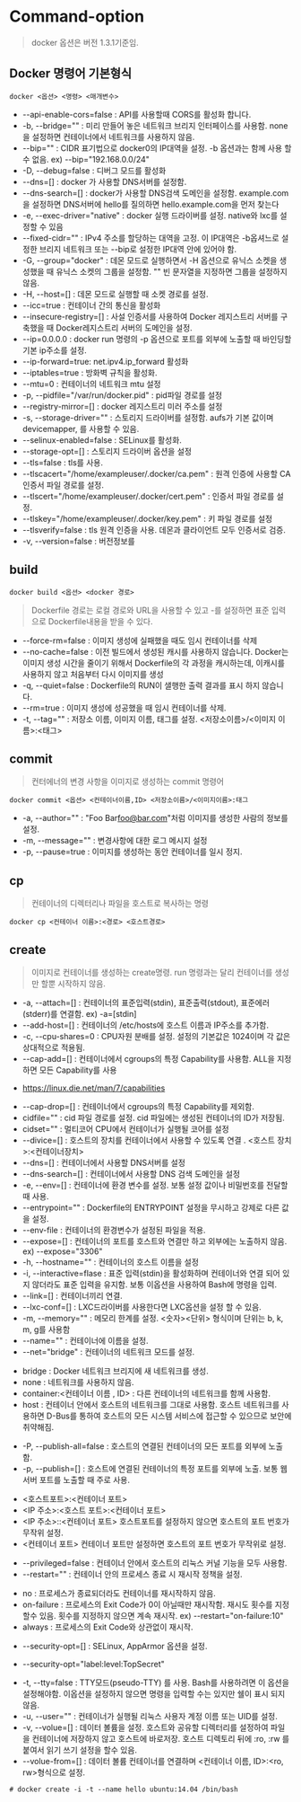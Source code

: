 # Command-option
> docker 옵션은 버전 1.3.1기준임.

## Docker 명령어 기본형식
```
docker <옵션> <명령> <매개변수>
```

* --api-enable-cors=false : API를 사용할때 CORS를 활성화 합니다.
* -b, --bridge="" : 미리 만들어 놓은 네트워크 브리지 인터페이스를 사용함. none을 설정하면 컨테이너에서 네트워크를 사용하지 않음.
* --bip="" : CIDR 표기법으로 docker0의 IP대역을 설정. -b 옵션과는 함께 사용 할 수 없음. ex) --bip="192.168.0.0/24"
* -D, --debug=false : 디버그 모드를 활성화
* --dns=[] : docker 가 사용할 DNS서버를 설정함.
* --dns-search=[] : docker가 사용할 DNS검색 도메인을 설정함. example.com을 설정하면 DNS서버에 hello를 질의하면 hello.example.com을 먼저 찾는다
* -e, --exec-driver="native" : docker 실행 드라이버를 설정. native와 lxc를 설정할 수 있음
* --fixed-cidr="" : IPv4 주소를 할당하는 대역을 고정. 이 IP대역은 -b옵셔느로 설정한 브리지 네트워크 또는 --bip로 설정한 IP대역 안에 있어야 함.
* -G, --group="docker" : 데몬 모드로 실행하면서 -H 옵션으로 유닉스 소켓을 생성했을 때 유닉스 소켓의 그룹을 설정함. "" 빈 문자열을 지정하면 그룹을 설정하지 않음.
* -H, --host=[] : 데몬 모드로 실행할 때 소켓 경로를 설정.
* --icc=true : 컨테이너 간의 통신을 활성화
* --insecure-registry=[] : 사설 인증서를 사용하여 Docker 레지스트리 서버를 구축했을 때 Docker레지스트리 서버의 도메인을 설정.
* --ip=0.0.0.0 : docker run 명령의 -p 옵션으로 포트를 외부에 노출할 때 바인딩할 기본 ip주소를 설정.
* --ip-forward=true: net.ipv4.ip_forward 활성화
* --iptables=true : 방화벽 규칙을 활성화.
* --mtu=0 : 컨테이너의 네트워크 mtu 설정
* -p, --pidfile="/var/run/docker.pid" : pid파일 경로를 설정
* --registry-mirror=[] : docker 레지스트리 미러 주소를 설정
* -s, --storage-driver="" : 스토리지 드라이버를 설정함. aufs가 기본 값이며 devicemapper, 를 사용할 수 있음.
* --selinux-enabled=false : SELinux를 활성화.
* --storage-opt=[] : 스토리지 드라이버 옵션을 설정
* --tls=false : tls를 사용.
* --tlscacert="/home/exampleuser/.docker/ca.pem" : 원격 인증에 사용할 CA 인증서 파일 경로를 설정.
* --tlscert="/home/exampleuser/.docker/cert.pem" : 인증서 파일 경로를 설정.
* --tlskey="/home/exampleuser/.docker/key.pem" : 키 파일 경로를 설정
* --tlsverify=false : tls 원격 인증을 사용. 데몬과 클라이언트 모두 인증서로 검증.
* -v, --version=false : 버전정보를 

## build
```
docker build <옵션> <docker 경로>
```
> Dockerfile 경로는 로컬 경로와 URL을 사용할 수 있고 -를 설정하면 표준 입력으로 Dockerfile내용을 받을 수 있다.

* --force-rm=false : 이미지 생성에 실패했을 때도 임시 컨테이너를 삭제
* --no-cache=false : 이전 빌드에서 생성된 캐시를 사용하지 않습니다. Docker는 이미지 생성 시간을 줄이기 위해서 Dockerfile의 각 과정을 캐시하는데, 이캐시를 사용하지 않고 처음부터 다시 이미지를 생성
* -q, --quiet=false : Dockerfile의 RUN이 샐행한 출력 결과를 표시 하지 않습니다.
* --rm=true : 이미지 생성에 성공했을 때 임시 컨테이너를 삭제.
* -t, --tag="" : 저장소 이름, 이미지 이름, 태그를 설정. <저장소이름>/<이미지 이름>:<태그>

## commit
> 컨터에너의 변경 사항을 이미지로 생성하는 commit 명령어
```
docker commit <옵션> <컨테이너이름,ID> <저장소이름>/<이미지이름>:태그
```
* -a, --author="" : "Foo Bar<foo@bar.com>"처럼 이미지를 생성한 사람의 정보를 설정.
* -m, --message="" : 변경사항에 대한 로그 메시지 설정
* -p, --pause=true : 이미지를 생성하는 동안 컨테이너를 일시 정지.

## cp
> 컨테이너의 디렉터리나 파일을 호스트로 복사하는 명령
```
docker cp <컨테이너 이름>:<경로> <호스트경로>
```

## create
> 이미지로 컨테이너를 생성하는 create명령. run 명령과는 달리 컨테이너를 생성만 할뿐 시작하지 않음.
* -a, --attach=[] : 컨테이너의 표준입력(stdin), 표준출력(stdout), 표준에러(stderr)를 연결함. ex) -a=[stdin]
* --add-host=[] : 컨테이너의 /etc/hosts에 호스트 이름과 IP주소를 추가함.
* -c, --cpu-shares=0 : CPU자원 분배를 설정. 설정의 기본값은 1024이며 각 값은 상대적으로 적용됨.
* --cap-add=[] : 컨테이너에서 cgroups의 특정 Capability를 사용함. ALL을 지정하면 모든 Capability를 사용
- https://linux.die.net/man/7/capabilities
* --cap-drop=[] : 컨테이너에서 cgroups의 특정 Capability를 제외함.
* cidfile="" : cid 파일 경로를 설정. cid 파일에는 생성된 컨테이너의 ID가 저장됨.
* cidset="" : 멀티코어 CPU에서 컨테이너가 실행될 코어를 설정
* --divice=[] : 호스트의 장치를 컨테이너에서 사용할 수 있도록 연결 . <호스트 장치>:<컨테이너장치>
* --dns=[] : 컨테이너에서 사용할 DNS서버를 설정
* --dns-search=[] : 컨테이너에서 사용할 DNS 검색 도메인을 설정
* -e, --env=[] : 컨테이너에 환경 변수를 설정. 보통 설정 값이나 비밀번호를 전달할때 사용.
* --entrypoint="" : Dockerfile의 ENTRYPOINT 설정을 무시하고 강제로 다른 값을 설정.
* --env-file : 컨테이너의 환경변수가 설정된 파일을 적용.
* --expose=[] : 컨테이너의 포트를 호스트와 연결만 하고 외부에는 노출하지 않음. ex) --expose="3306"
* -h, --hostname="" : 컨테이너의 호스트 이름을 설정
* -i, --interactive=flase : 표준 입력(stdin)을 활성화하며 컨테이너와 연결 되어 있지 않더라도 표준 입력을 유지함. 보통 이옵션을 사용하여 Bash에 명령을 입력.
* --link=[] : 컨테이너끼리 연결.
* --lxc-conf=[] : LXC드라이버를 사용한다면 LXC옵션을 설정 할 수 있음.
* -m, --memory="" : 메모리 한계를 설정. <숫자><단위> 형식이며 단위는 b, k, m, g를 사용함
* --name="" : 컨테이너에 이름을 설정.
* --net="bridge" : 컨테이너의 네트워크 모드를 설정.
- bridge : Docker 네트워크 브리지에 새 네트워크를 생성.
- none : 네트워크를 사용하지 않음.
- container:<컨테이너 이름 , ID> : 다른 컨테이너의 네트워크를 함께 사용함.
- host : 컨테이너 안에서 호스트의 네트워크를 그대로 사용함. 호스트 네트워크를 사용하면 D-Bus를 통하여 호스트의 모든 시스템 서비스에 접근할 수 있으므로 보안에 취약해짐.
* -P, --publish-all=false : 호스트의 연결된 컨테이너의 모든 포트를 외부에 노출함.
* -p, --publish=[] : 호스트에 연결된 컨테이너의 특정 포트를 외부에 노출. 보통 웹서버 포트를 노출할 때 주로 사용.
- <호스트포트>:<컨테이너 포트>
- <IP 주소>:<호스트 포트>:<컨테이너 포트>
- <IP 주소>::<컨테이너 포트> 호스트포트를 설정하지 않으면 호스트의 포트 번호가 무작위 설정.
- <컨테이너 포트> 컨테이너 포트만 설정하면 호스트의 포트 번호가 무작위로 설정.
* --privileged=false : 컨테이너 안에서 호스트의 리눅스 커널 기능을 모두 사용함.
* --restart="" : 컨테이너 안의 프로세스 종료 시 재시작 정책을 설정.
- no : 프로세스가 종료되더라도 컨테이너를 재시작하지 않음.
- on-failure : 프로세스의 Exit Code가 0이 아닐때만 재시작함. 재시도 횟수를 지정할수 있음. 횟수를 지정하지 않으면 계속 재시작. ex) --restart="on-failure:10"
- always : 프로세스의 Exit Code와 상관없이 재시작.
* --security-opt=[] : SELinux, AppArmor 옵션을 설정.
- --security-opt="label:level:TopSecret"
* -t, --tty=false : TTY모드(pseudo-TTY) 를 사용. Bash를 사용하려면 이 옵션을 설정해야함. 이옵션을 설정하지 않으면 명령을 입력할 수는 있지만 쉘이 표시 되지 않음.
* -u, --user="" : 컨테이너가 실행될 리눅스 사용자 계정 이름 또는 UID를 설정.
* -v, --volue=[] : 데이터 볼륨을 설정. 호스트와 공유할 디렉터리를 설정하여 파일을 컨테이너에 저장하지 않고 호스트에 바로저장. 호스트 디렉토리 뒤에 :ro, :rw 를 붙여서 읽기 쓰기 설정을 할수 있음.
* --volue-from=[] : 데이터 볼륨 컨테이너를 연결하며 <컨테이너 이름, ID>:<ro, rw>형식으로 설정.
```
# docker create -i -t --name hello ubuntu:14.04 /bin/bash
```
